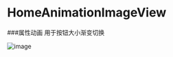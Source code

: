 # HomeAnimationImageView

###属性动画 用于按钮大小渐变切换</br>

![image](https://github.com/ShibinHuang/HomeAnimationImageView/blob/master/homeanimview.gif)
